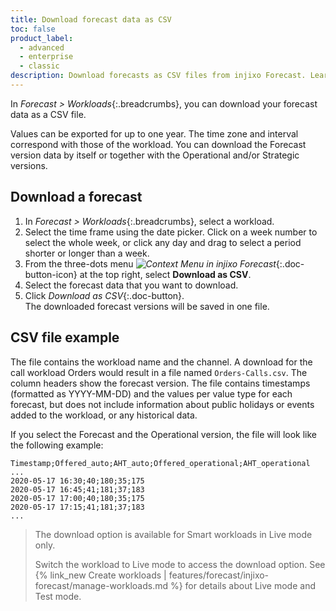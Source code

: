 ```yaml
---
title: Download forecast data as CSV
toc: false
product_label:
  - advanced
  - enterprise
  - classic
description: Download forecasts as CSV files from injixo Forecast. Learn how these files are formatted.
---
```


In _Forecast > Workloads_{:.breadcrumbs}, you can download your forecast data as a CSV file.

Values can be exported for up to one year. The time zone and interval correspond with those of the workload. You can download the Forecast version data by itself or together with the Operational and/or Strategic versions.

## Download a forecast

1. In _Forecast > Workloads_{:.breadcrumbs}, select a workload.
2. Select the time frame using the date picker. Click on a week number to select the whole week, or click any day and drag to select a period shorter or longer than a week.
3. From the three-dots menu _![Context Menu in injixo Forecast](/assets/img/common/forecast/context-menu.svg)_{:.doc-button-icon} at the top right, select **Download as CSV**.
4. Select the forecast data that you want to download.  
5. Click _Download as CSV_{:.doc-button}.<br>
   The downloaded forecast versions will be saved in one file.

## CSV file example

The file contains the workload name and the channel. A download for the call workload Orders would result in a file named `Orders-Calls.csv`. The column headers show the forecast version. The file contains timestamps (formatted as YYYY-MM-DD) and the values per value type for each forecast, but does not include information about public holidays or events added to the workload, or any historical data.

If you select the Forecast and the Operational version, the file will look like the following example:

```
Timestamp;Offered_auto;AHT_auto;Offered_operational;AHT_operational
...
2020-05-17 16:30;40;180;35;175
2020-05-17 16:45;41;181;37;183
2020-05-17 17:00;40;180;35;175
2020-05-17 17:15;41;181;37;183
...
```

> The download option is available for Smart workloads in Live mode only.
>
> Switch the workload to Live mode to access the download option. See {% link_new Create workloads | features/forecast/injixo-forecast/manage-workloads.md %} for details about Live mode and Test mode.
